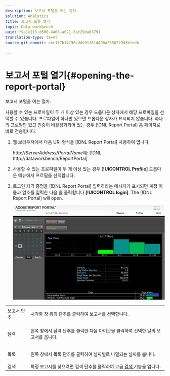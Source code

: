 ```yaml
---
description: 보고서 포털을 여는 절차.
solution: Analytics
title: 보고서 포털 열기
topic: Data workbench
uuid: f9a1c213-d500-4408-a621-3af29da63791
translation-type: tm+mt
source-git-commit: aec1f7b14198cdde91f61d490a235022943bfedb

---
```



# 보고서 포털 열기{#opening-the-report-portal}

보고서 포털을 여는 절차.

사용할 수 있는 프로파일이 두 개 이상 있는 경우 드롭다운 상자에서 해당 프로파일을 선택할 수 있습니다. 프로파일이 하나만 있으면 드롭다운 상자가 표시되지 않습니다. 하나의 프로필만 있고 인증이 비활성화되어 있는 경우 [!DNL Report Portal] 홈 페이지로 바로 전송됩니다.

1. 웹 브라우저에서 다음 URI 형식을 [!DNL Report Portal] 사용하여 엽니다.

   http://*ServerAddress*/*PortalName*&#x200B;예: [!DNL http://dataworkbench/ReportPortal]
1. 사용할 수 있는 프로파일이 두 개 이상 있는 경우 **[!UICONTROL Profile]** 드롭다운 메뉴에서 프로필을 선택합니다.
1. 로그인 자격 증명을 [!DNL Report Portal] 입력하라는 메시지가 표시되면 계정 이름과 암호를 입력한 다음 을 클릭합니다 **[!UICONTROL login]**. The [!DNL Report Portal] will open.

   ![](assets/report_portal_home.png)

<table id="table_E68190C670684FA798B41702FC911827"> 
 <tbody> 
  <tr> 
   <td colname="col1"> 보고서 단추 </td> 
   <td colname="col2"> <p>시각화 창 위의 단추를 클릭하여 보고서를 선택합니다. </p> </td> 
  </tr> 
  <tr> 
   <td colname="col1"> 달력 </td> 
   <td colname="col2"> <p>왼쪽 <span class="uicontrol"> 창에서 달력 </span> 단추를 클릭한 다음 아이콘을 클릭하여 선택한 날의 보고서를 봅니다. </p> </td> 
  </tr> 
  <tr> 
   <td colname="col1"> 목록 </td> 
   <td colname="col2"> <p>왼쪽 <span class="uicontrol"> 창에서 목록 </span> 단추를 클릭하여 날짜별로 나열되는 날짜를 봅니다. </p> </td> 
  </tr> 
  <tr> 
   <td colname="col1"> 검색 </td> 
   <td colname="col2"> 특정 보고서를 찾으려면 검색 <span class="uicontrol"></span> 단추를 클릭하여 고급 <a href="../../../home/c-rpt-oview/c-search-adv.md#concept-083b751e28b645ceaa4d9784d21f78ca"> 검색 </a> 기능을 엽니다. </td> 
  </tr> 
 </tbody> 
</table>

